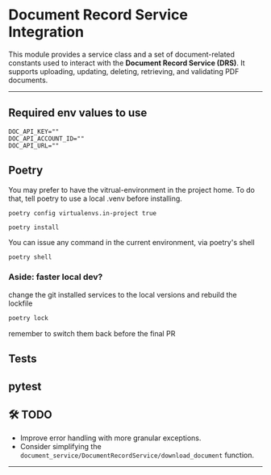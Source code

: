 # Document Record Service Integration

This module provides a service class and a set of document-related constants used to interact with the **Document Record Service (DRS)**. It supports uploading, updating, deleting, retrieving, and validating PDF documents.

---

## Required env values to use
```code
DOC_API_KEY=""
DOC_API_ACCOUNT_ID=""
DOC_API_URL=""
```

## Poetry
You may prefer to have the vitrual-environment in the project home. To do that, tell poetry to use a local .venv before installing.
```shell
poetry config virtualenvs.in-project true
```
```shell
poetry install
```

You can issue any command in the current environment, via poetry's shell
```shell
poetry shell
```

### Aside: faster local dev?
change the git installed services to the local versions and rebuild the lockfile
```bash
poetry lock
```
remember to switch them back before the final PR


## Tests
pytest
---

## 🛠️ TODO

- Improve error handling with more granular exceptions.
- Consider simplifying the `document_service/DocumentRecordService/download_document` function.

---